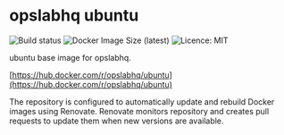 # opslabhq ubuntu

![Build status](https://github.com/opslabhqx/ubuntu/actions/workflows/build-push.yml/badge.svg)
![Docker Image Size (latest)](https://img.shields.io/docker/image-size/opslabhq/ubuntu/latest)
![Licence: MIT](https://img.shields.io/github/license/opslabhqx/ubuntu)

ubuntu base image for opslabhq.

[https://hub.docker.com/r/opslabhq/ubuntu](https://hub.docker.com/r/opslabhq/ubuntu)

The repository is configured to automatically update and rebuild Docker images using Renovate. Renovate monitors repository and creates pull requests to update them when new versions are available.
